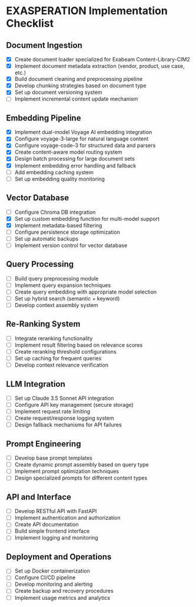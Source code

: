 # EXASPERATION Implementation Checklist

## Document Ingestion
- [x] Create document loader specialized for Exabeam Content-Library-CIM2
- [x] Implement document metadata extraction (vendor, product, use case, etc.)
- [x] Build document cleaning and preprocessing pipeline
- [x] Develop chunking strategies based on document type
- [x] Set up document versioning system
- [ ] Implement incremental content update mechanism

## Embedding Pipeline
- [x] Implement dual-model Voyage AI embedding integration
- [x] Configure voyage-3-large for natural language content
- [x] Configure voyage-code-3 for structured data and parsers
- [x] Create content-aware model routing system
- [x] Design batch processing for large document sets
- [x] Implement embedding error handling and fallback
- [ ] Add embedding caching system
- [ ] Set up embedding quality monitoring

## Vector Database
- [ ] Configure Chroma DB integration
- [x] Set up custom embedding function for multi-model support
- [x] Implement metadata-based filtering
- [ ] Configure persistence storage optimization
- [ ] Set up automatic backups
- [ ] Implement version control for vector database

## Query Processing
- [ ] Build query preprocessing module
- [ ] Implement query expansion techniques
- [ ] Create query embedding with appropriate model selection
- [ ] Set up hybrid search (semantic + keyword)
- [ ] Develop context assembly system

## Re-Ranking System
- [ ] Integrate reranking functionality
- [ ] Implement result filtering based on relevance scores
- [ ] Create reranking threshold configurations
- [ ] Set up caching for frequent queries
- [ ] Develop context relevance verification

## LLM Integration
- [ ] Set up Claude 3.5 Sonnet API integration
- [ ] Configure API key management (secure storage)
- [ ] Implement request rate limiting
- [ ] Create request/response logging system
- [ ] Design fallback mechanisms for API failures

## Prompt Engineering
- [ ] Develop base prompt templates
- [ ] Create dynamic prompt assembly based on query type
- [ ] Implement prompt optimization techniques
- [ ] Design specialized prompts for different content types

## API and Interface
- [ ] Develop RESTful API with FastAPI
- [ ] Implement authentication and authorization
- [ ] Create API documentation
- [ ] Build simple frontend interface
- [ ] Implement logging and monitoring

## Deployment and Operations
- [ ] Set up Docker containerization
- [ ] Configure CI/CD pipeline
- [ ] Develop monitoring and alerting
- [ ] Create backup and recovery procedures
- [ ] Implement usage metrics and analytics